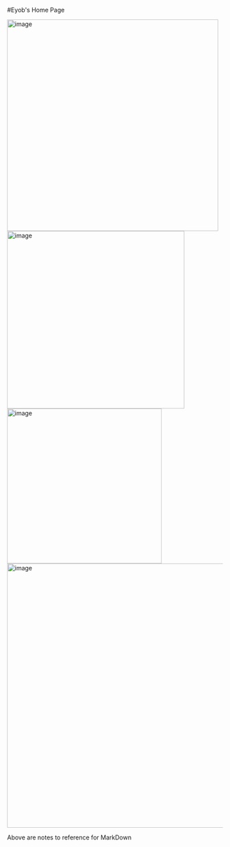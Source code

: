 #Eyob's Home Page

<img width="493" alt="image" src="https://github.com/user-attachments/assets/b65f0795-81d4-4945-a935-7b4acc49436a" />
<img width="414" alt="image" src="https://github.com/user-attachments/assets/05177eec-84e1-4c2e-ac57-52d0b79f579b" />
<img width="361" alt="image" src="https://github.com/user-attachments/assets/8fe5758a-4937-4d3c-8c99-2afede0917dc" />
<img width="616" alt="image" src="https://github.com/user-attachments/assets/c49547f6-eaad-4024-962c-6c07ebedb7da" />

Above are notes to reference for MarkDown

